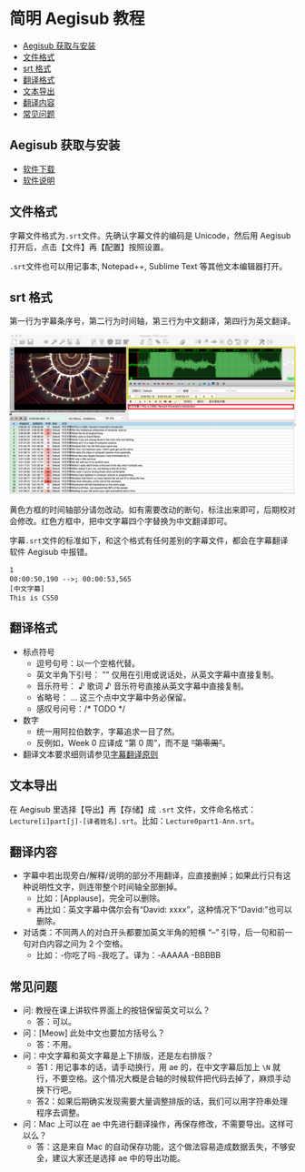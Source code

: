 # 简明 Aegisub 教程

- [Aegisub 获取与安装](#aegisub-%e8%8e%b7%e5%8f%96%e4%b8%8e%e5%ae%89%e8%a3%85)
- [文件格式](#%e6%96%87%e4%bb%b6%e6%a0%bc%e5%bc%8f)
- [srt 格式](#srt-%e6%a0%bc%e5%bc%8f)
- [翻译格式](#%e7%bf%bb%e8%af%91%e6%a0%bc%e5%bc%8f)
- [文本导出](#%e6%96%87%e6%9c%ac%e5%af%bc%e5%87%ba)
- [翻译内容](#%e7%bf%bb%e8%af%91%e5%86%85%e5%ae%b9)
- [常见问题](#%e5%b8%b8%e8%a7%81%e9%97%ae%e9%a2%98)

## Aegisub 获取与安装

* [软件下载](http://www.aegisub.org/)  
* [软件说明](http://docs.aegisub.org/3.2/Main_Page/)

## 文件格式

字幕文件格式为`.srt`文件。先确认字幕文件的编码是 Unicode，然后用 Aegisub 打开后，点击【文件】再【配置】按照设置。

`.srt`文件也可以用记事本, Notepad++, Sublime Text 等其他文本编辑器打开。

## srt 格式

第一行为字幕条序号，第二行为时间轴，第三行为中文翻译，第四行为英文翻译。

![Aegisub界面](images/image2.png)

黄色方框的时间轴部分请勿改动。如有需要改动的断句，标注出来即可，后期校对会修改。红色方框中，把中文字幕四个字替换为中文翻译即可。

字幕`.srt`文件的标准如下，和这个格式有任何差别的字幕文件，都会在字幕翻译软件 Aegisub 中报错。

```
1
00:00:50,190 -->; 00:00:53,565
[中文字幕]
This is CS50
```

## 翻译格式

* 标点符号
    * 逗号句号：以一个空格代替。
    * 英文半角下引号： ”” 仅用在引用或说话处，从英文字幕中直接复制。
    * 音乐符号： ♪ 歌词 ♪ 音乐符号直接从英文字幕中直接复制。
    * 省略号： ... 这三个点中文字幕中务必保留。
    * 感叹号问号：/* TODO */
* 数字
    * 统一用阿拉伯数字，字幕追求一目了然。
    * 反例如，Week 0 应译成 “第 0 周”，而不是 ~~“第零周”~~。
* 翻译文本要求细则请参见[字幕翻译原则](principles-of-subtitle-translation.md)

## 文本导出

在 Aegisub 里选择【导出】再【存储】成 `.srt` 文件，文件命名格式：`Lecture[i]part[j]-[译者姓名].srt`。比如：`Lecture0part1-Ann.srt`。

## 翻译内容

* 字幕中若出现旁白/解释/说明的部分不用翻译，应直接删掉；如果此行只有这种说明性文字，则连带整个时间轴全部删掉。
    * 比如：[Applause]，完全可以删除。
    * 再比如：英文字幕中偶尔会有“David: xxxx”，这种情况下“David:”也可以删除。
* 对话类：不同两人的对白开头都要加英文半角的短横 “–” 引导，后一句和前一句对白内容之间为 2 个空格。
    * 比如：-你吃了吗  -我吃了。译为：-AAAAA  -BBBBB

## 常见问题 

* 问: 教授在课上讲软件界面上的按钮保留英文可以么？
    * 答：可以。
* 问：[Meow] 此处中文也要加方括号么？
    * 答：不用。
* 问：中文字幕和英文字幕是上下排版，还是左右排版？
    * 答1：用记事本的话，请手动换行，用 ae 的，在中文字幕后加上 `\N` 就行，不要空格。这个情况大概是合轴的时候软件把代码去掉了，麻烦手动换下行吧。
    * 答2：如果后期确实发现需要大量调整排版的话，我们可以用字符串处理程序去调整。
* 问：Mac 上可以在 ae 中先进行翻译操作，再保存修改，不需要导出。这样可以么？
    * 答：这是来自 Mac 的自动保存功能，这个做法容易造成数据丢失，不够安全，建议大家还是选择 ae 中的导出功能。
